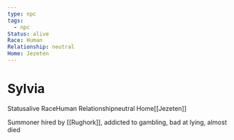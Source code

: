 ```yaml
---
type: npc
tags:
  - npc
Status: alive
Race: Human
Relationship: neutral
Home: Jezeten
---
```


# Sylvia
<span class="dataview inline-field"><span class="inline-field-key">Status</span><span class="inline-field-value">alive</span></span>
<span class="dataview inline-field"><span class="inline-field-key">Race</span><span class="inline-field-value">Human</span></span>
<span class="dataview inline-field"><span class="inline-field-key">Relationship</span><span class="inline-field-value">neutral</span></span>
<span class="dataview inline-field"><span class="inline-field-key">Home</span><span class="inline-field-value">[[Jezeten]]</span></span>

Summoner hired by [[Rughork]], addicted to gambling, bad at lying, almost died
